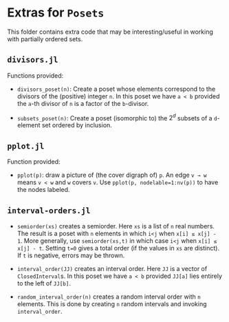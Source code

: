 # Extras for `Posets`

This folder contains extra code that may be interesting/useful
in working with partially ordered sets.

## `divisors.jl`

Functions provided:

* `divisors_poset(n)`: Create a poset whose elements correspond to the divisors of 
the (positive) integer `n`. In this poset we have `a < b` provided the `a`-th divisor of `n`
is a factor of the `b`-divisor. 


* `subsets_poset(n)`: Create a poset (isomorphic to) the $2^d$ subsets of a `d`-element set
ordered by inclusion. 


## `pplot.jl`

Function provided:
* `pplot(p)`: draw a picture of (the cover digraph of) `p`. An edge `v → w` means 
`v < w` and `w` covers `v`. Use `pplot(p, nodelable=1:nv(p))` to have the nodes labeled.


## `interval-orders.jl`

* `semiorder(xs)` creates a semiorder. Here `xs` is a list of `n` real numbers. 
The result is a poset with `n` elements in which `i<j` when `x[i] ≤ x[j] - 1`. 
More generally, use `semiorder(xs,t)` in which case `i<j` when `x[i] ≤ x[j] - t`. 
Setting `t=0` gives a total order (if the values in `xs` are distinct). 
If `t` is negative, errors may be thrown. 

* `interval_order(JJ)` creates an interval order. Here `JJ` is a vector of
`ClosedInterval`s. In this poset we have `a < b` provided `JJ[a]` lies entirely
to the left of `JJ[b]`.

* `random_interval_order(n)` creates a random interval order with `n` elements. This is done by
creating `n` random intervals and invoking `interval_order`. 
